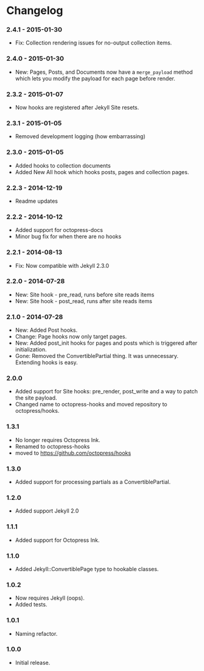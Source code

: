 # Changelog

### 2.4.1 - 2015-01-30
- Fix: Collection rendering issues for no-output collection items.

### 2.4.0 - 2015-01-30
- New: Pages, Posts, and Documents now have a `merge_payload` method which lets you modify the payload for each page before render.

### 2.3.2 - 2015-01-07
- Now hooks are registered after Jekyll Site resets.

### 2.3.1 - 2015-01-05
- Removed development logging (how embarrassing)

### 2.3.0 - 2015-01-05
- Added hooks to collection documents
- Added New All hook which hooks posts, pages and collection pages.

### 2.2.3 - 2014-12-19
- Readme updates

### 2.2.2 - 2014-10-12
- Added support for octopress-docs
- Minor bug fix for when there are no hooks

### 2.2.1 - 2014-08-13
- Fix: Now compatible with Jekyll 2.3.0

### 2.2.0 - 2014-07-28
- New: Site hook - pre_read, runs before site reads items
- New: Site hook - post_read, runs after site reads items

### 2.1.0 - 2014-07-28
- New: Added Post hooks.
- Change: Page hooks now only target pages.
- New: Added post_init hooks for pages and posts which is triggered after initialization.
- Gone: Removed the ConvertiblePartial thing. It was unnecessary. Extending hooks is easy.

### 2.0.0
- Added support for Site hooks: pre_render, post_write and a way to patch the site payload.
- Changed name to octopress-hooks and moved repository to octopress/hooks.

### 1.3.1
- No longer requires Octopress Ink.
- Renamed to octopress-hooks
- moved to https://github.com/octopress/hooks

### 1.3.0
- Added support for processing partials as a ConvertiblePartial.

### 1.2.0
- Added support Jekyll 2.0

### 1.1.1
- Added support for Octopress Ink.

### 1.1.0
- Added Jekyll::ConvertiblePage type to hookable classes.

### 1.0.2
- Now requires Jekyll (oops).
- Added tests.

### 1.0.1
- Naming refactor.

### 1.0.0
- Initial release.
